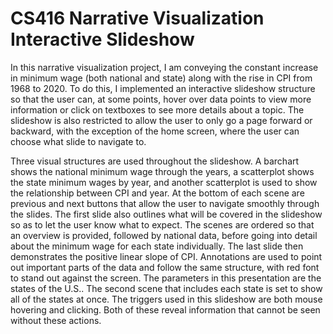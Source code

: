 # CS416 Narrative Visualization Interactive Slideshow

In this narrative visualization project, I am conveying the constant increase in minimum wage (both national and state) along with the rise in CPI from 1968 to 2020. To do this, I implemented an interactive slideshow structure so that the user can, at some points, hover over data points to view more information or click on textboxes to see more details about a topic. The slideshow is also restricted to allow the user to only go a page forward or backward, with the exception of the home screen, where the user can choose what slide to navigate to.

Three visual structures are used throughout the slideshow. A barchart shows the national minimum wage through the years, a scatterplot shows the state minimum wages by year, and another scatterplot is used to show the relationship between CPI and year. At the bottom of each scene are previous and next buttons that allow the user to navigate smoothly through the slides. The first slide also outlines what will be covered in the slideshow so as to let the user know what to expect. The scenes are ordered so that an overview is provided, followed by national data, before going into detail about the minimum wage for each state individually. The last slide then demonstrates the positive linear slope of CPI. Annotations are used to point out important parts of the data and follow the same structure, with red font to stand out against the screen. The parameters in this presentation are the states of the U.S.. The second scene that includes each state is set to show all of the states at once. The triggers used in this slideshow are both mouse hovering and clicking. Both of these reveal information that cannot be seen without these actions.
